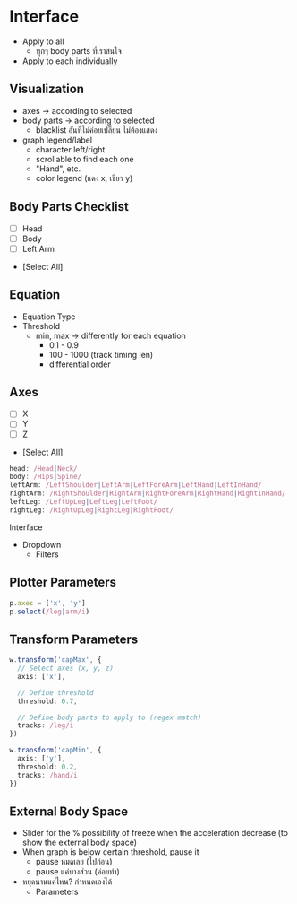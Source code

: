 # Interface

- Apply to all
  - ทุกๆ body parts ที่เราสนใจ
- Apply to each individually

## Visualization

- axes -> according to selected
- body parts -> according to selected
  - blacklist อันที่ไม่ค่อยเปลี่ยน ไม่ต้องแสดง
- graph legend/label
  - character left/right
  - scrollable to find each one
  - "Hand", etc.
  - color legend (แดง x, เขียว y)

## Body Parts Checklist

- [ ] Head
- [ ] Body
- [ ] Left Arm
- [Select All]

## Equation

- Equation Type
- Threshold
  - min, max -> differently for each equation
    - 0.1 - 0.9
    - 100 - 1000 (track timing len)
    - differential order

## Axes

- [ ] X
- [ ] Y
- [ ] Z
- [Select All]

```ts
head: /Head|Neck/
body: /Hips|Spine/
leftArm: /LeftShoulder|LeftArm|LeftForeArm|LeftHand|LeftInHand/
rightArm: /RightShoulder|RightArm|RightForeArm|RightHand|RightInHand/
leftLeg: /LeftUpLeg|LeftLeg|LeftFoot/
rightLeg: /RightUpLeg|RightLeg|RightFoot/
```

Interface
- Dropdown
  - Filters

## Plotter Parameters

```ts
p.axes = ['x', 'y']
p.select(/leg|arm/i)
```

## Transform Parameters

```ts
w.transform('capMax', {
  // Select axes (x, y, z)
  axis: ['x'],

  // Define threshold
  threshold: 0.7,

  // Define body parts to apply to (regex match)
  tracks: /leg/i
})

w.transform('capMin', {
  axis: ['y'],
  threshold: 0.2,
  tracks: /hand/i
})
````

## External Body Space

- Slider for the % possibility of freeze when the acceleration decrease (to show the external body space)
- When graph is below certain threshold, pause it
  - pause หมดเลย​ (ไปก่อน)
  - pause แค่บางส่วน (ค่อยทำ)
- หยุดนานแค่ไหน? กำหนดเองได้
  - Parameters